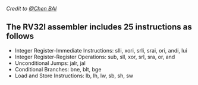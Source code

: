 *Credit to [@Chen BAI](https://github.com/baichen318)*
## The RV32I assembler includes 25 instructions as follows
* Integer Register-Immediate Instructions:
            slli, xori, srli, srai, ori, andi, lui
* Integer Register-Register Operations:
            sub, sll, xor, srl, sra, or, and
* Unconditional Jumps:
            jalr, jal
* Conditional Branches:
           bne, blt, bge
* Load and Store Instructions:
            lb, lh, lw, sb, sh, sw

